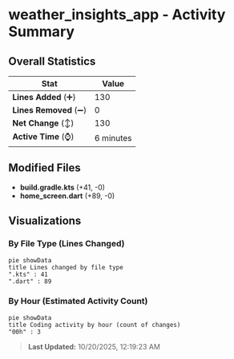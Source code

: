 # weather_insights_app - Activity Summary 

## Overall Statistics

| Stat                   | Value                                                             |
| ---------------------- | ----------------------------------------------------------------- |
| **Lines Added** (➕)   | 130                                          |
| **Lines Removed** (➖) | 0                                        |
| **Net Change** (↕)    | 130                |
| **Active Time** (⌚)   | 6 minutes |


## Modified Files
- **build.gradle.kts** (+41, -0)
- **home_screen.dart** (+89, -0)

## Visualizations

### By File Type (Lines Changed)

```mermaid
pie showData
title Lines changed by file type
".kts" : 41
".dart" : 89
```

### By Hour (Estimated Activity Count)

```mermaid
pie showData
title Coding activity by hour (count of changes)
"00h" : 3
```


> **Last Updated:** 10/20/2025, 12:19:23 AM